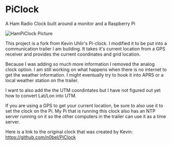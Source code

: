 # PiClock


A Ham Radio Clock built around a monitor and a Raspberry Pi

![HamPiClock Picture](http://github.com/mawcg/PiClock/Screen%20Shot%202018-04-16%20at%202.08.21%20PM.png)

This project is a fork from Kevin Uhlir's Pi-clock.  I modified it to be put into a communication trailer I am building.  It takes it's current location from a GPS receiver and provides the current coordinates and grid location.

Because I was adding so much more information I removed the analog clock option.  I am still working on what happens when there is no internet to get the weather information.  I might eventually try to hook it into APRS or a local weather station on the trailer.

I want to also add the the UTM coordintates but I have not figured out yet how to convert Lat/Lon into UTM.

If you are using a GPS to get your current location, be sure to also use it to set the clock on the Pi.  My Pi that is running this clock also has an NTP server running on it so the other computers in the trailer can use it as a time server.

Here is a link to the original clock that was created by Kevin: https://github.com/n0bel/PiClock

